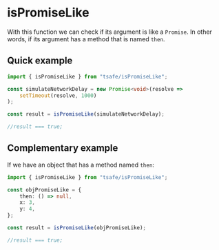 # isPromiseLike

With this function we can check if its argument is like a `Promise`. In other words, if its argument has a method that is named `then`.

## Quick example

```typescript
import { isPromiseLike } from "tsafe/isPromiseLike";

const simulateNetworkDelay = new Promise<void>(resolve =>
	setTimeout(resolve, 1000)
);

const result = isPromiseLike(simulateNetworkDelay);

//result === true;
```

## Complementary example

If we have an object that has a method named `then`:

```typescript
import { isPromiseLike } from "tsafe/isPromiseLike";

const objPromiseLike = {
	then: () => null,
	x: 3,
	y: 4,
};

const result = isPromiseLike(objPromiseLike);

//result === true;
```

